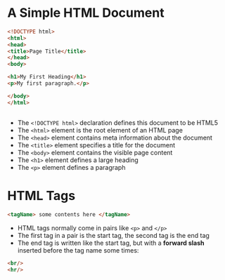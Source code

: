 # A Simple HTML Document
```html
<!DOCTYPE html>
<html>
<head>
<title>Page Title</title>
</head>
<body>

<h1>My First Heading</h1>
<p>My first paragraph.</p>

</body>
</html>
```

##
* The `<!DOCTYPE html>` declaration defines this document to be HTML5
* The `<html>` element is the root element of an HTML page
* The `<head>` element contains meta information about the document
* The `<title>` element specifies a title for the document
* The `<body>` element contains the visible page content
* The `<h1>` element defines a large heading
* The `<p>` element defines a paragraph

# HTML Tags
```html
<tagName> some contents here </tagName>
```
* HTML tags normally come in pairs like `<p>` and `</p>`
* The first tag in a pair is the start tag, the second tag is the end tag
* The end tag is written like the start tag, but with a **forward slash** inserted before the tag name
some times:
```html
<br/>
<hr/>
```
